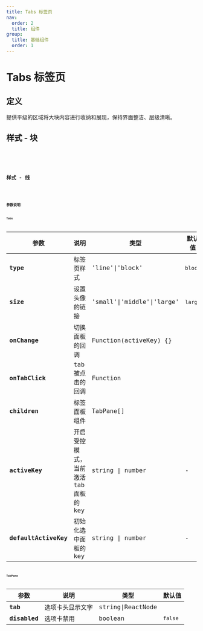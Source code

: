 ```yaml
---
title: Tabs 标签页
nav:
  order: 2
  title: 组件
group:
  title: 基础组件
  order: 1
---
```


# Tabs 标签页

## 定义

提供平级的区域将大块内容进行收纳和展现，保持界面整洁、层级清晰。

## 样式 - 块

<code src='./demo/block.tsx' title='样式 - 块' desc='自适应文字大小'>
<code src='./demo/blockSize.tsx' desc='尺寸分为大（高度40px）、中（高度36px）、小（高度30px）。'>
<code src='./demo/icon.tsx' desc='可以为icon，支持Dropdown（Dropdown组件设计好再添加）'>

## 样式 - 线

<code src='./demo/line.tsx' title='样式 - 线' desc='提供平级的区域将大块内容进行收纳和展现，保持界面整洁、层级清晰。'>
<code src='./demo/lineSize.tsx' desc='尺寸分为大（高度40px）、中（高度36px）、小（高度30px）。'>

## 参数说明

### Tabs

| 参数                 | 说明                                  | 类型                       | 默认值  |
| -------------------- | ------------------------------------- | -------------------------- | ------- |
| **type**             | 标签页样式                            | 'line'\|'block'            | `block` |
| **size**             | 设置头像的链接                        | 'small'\|'middle'\|'large' | `large` |
| **onChange**         | 切换面板的回调                        | Function(activeKey) {}     |         |
| **onTabClick**       | tab 被点击的回调                      | Function                   |         |
| **children**         | 标签面板组件                          | TabPane[]                  |         |
| **activeKey**        | 开启受控模式，当前激活 tab 面板的 key | string \| number           | -       |
| **defaultActiveKey** | 初始化选中面板的 key                  | string \| number           | -       |

### TabPane

| 参数         | 说明             | 类型              | 默认值  |
| ------------ | ---------------- | ----------------- | ------- |
| **tab**      | 选项卡头显示文字 | string\|ReactNode |         |
| **disabled** | 选项卡禁用       | boolean           | `false` |

